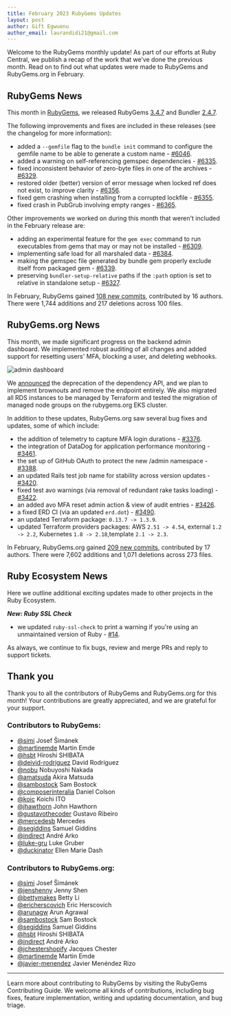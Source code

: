 ```yaml
---
title: February 2023 RubyGems Updates
layout: post
author: Gift Egwuenu
author_email: laurandidi21@gmail.com
---
```


Welcome to the RubyGems monthly update! As part of our efforts at Ruby Central, we publish a recap of the work that we’ve done the previous month. Read on to find out what updates were made to RubyGems and RubyGems.org in February.

## RubyGems News

This month in [RubyGems](https://github.com/rubygems/rubygems), we released RubyGems [3.4.7](https://github.com/rubygems/rubygems/blob/master/CHANGELOG.md#347--2023-02-15) and Bundler [2.4.7](https://github.com/rubygems/rubygems/blob/master/bundler/CHANGELOG.md#247-february-15-2023).

The following improvements and fixes are included in these releases (see the changelog for more information):

- added a `--gemfile` flag to the `bundle init` command to configure the gemfile name to be able to generate a custom name - [#6046](https://github.com/rubygems/rubygems/pull/6046).
- added a warning on self-referencing gemspec dependencies - [#6335](https://github.com/rubygems/rubygems/pull/6335).
- fixed inconsistent behavior of zero-byte files in one of the archives - [#6329](https://github.com/rubygems/rubygems/pull/6329). 
- restored older (better) version of error message when locked ref does not exist, to improve clarity - [#6356](https://github.com/rubygems/rubygems/pull/6356).
- fixed gem crashing when installing from a corrupted lockfile - [#6355](https://github.com/rubygems/rubygems/pull/6355).
- fixed crash in PubGrub involving empty ranges - [#6365](https://github.com/rubygems/rubygems/pull/6365).

Other improvements we worked on during this month that weren't included in the February release are:

- adding an experimental feature for the `gem exec` command to run executables from gems that may or may not be installed - [#6309](https://github.com/rubygems/rubygems/pull/6309).
- implementing safe load for all marshaled data - [#6384](https://github.com/rubygems/rubygems/pull/6384).
- making the gemspec file generated by bundle gem properly exclude itself from packaged gem - [#6339](https://github.com/rubygems/rubygems/pull/6339).
- preserving `bundler-setup-relative` paths if the `:path` option is set to relative in standalone setup - [#6327](https://github.com/rubygems/rubygems/pull/6327).

In February, RubyGems gained [108 new commits](https://github.com/rubygems/rubygems/compare/master@%7B2023-02-01%7D...master@%7B2023-02-28%7D), contributed by 16 authors. There were 1,744 additions and 217 deletions across 100 files.

## RubyGems.org News

This month, we made significant progress on the backend admin dashboard. We implemented robust auditing of all changes and added support for resetting users' MFA, blocking a user, and deleting webhooks. 

![admin dashboard](https://res.cloudinary.com/lauragift/image/upload/w_650,h_400/v1678564247/admin_ys7u5k.png)

We [announced](https://blog.rubygems.org/2023/02/22/dependency-api-deprecation.html) the deprecation of the dependency API, and we plan to implement brownouts and remove the endpoint entirely. We also migrated all RDS instances to be managed by Terraform and tested the migration of managed node groups on the rubygems.org EKS cluster.

In addition to these updates, RubyGems.org saw several bug fixes and updates, some of which include:

- the addition of telemetry to capture MFA login durations - [#3376](https://github.com/rubygems/rubygems.org/pull/3376).
- the integration of DataDog for application performance monitoring - [#3461](https://github.com/rubygems/rubygems.org/pull/3461).
- the set up of GitHub OAuth to protect the new /admin namespace - [#3388](https://github.com/rubygems/rubygems.org/pull/3388).
- an updated Rails test job name for stability across version updates - [#3420](https://github.com/rubygems/rubygems.org/pull/3420).
- fixed test avo warnings (via removal of redundant rake tasks loading) - [#3422](https://github.com/rubygems/rubygems.org/pull/3422).
- an added avo MFA reset admin action & view of audit entries - [#3426](https://github.com/rubygems/rubygems.org/pull/3426).
- a fixed ERD CI (via an updated `erd.dot`) - [#3490](https://github.com/rubygems/rubygems.org/pull/3490).
- an updated Terraform package: `0.13.7 -> 1.3.9`.
- updated Terraform providers packages: AWS `2.51 -> 4.54`, external `1.2 -> 2.2`, Kubernetes `1.8 -> 2.18`,template `2.1 -> 2.3`.

In February, RubyGems.org gained [209 new commits](https://github.com/rubygems/rubygems.org/compare/master@%7B2023-02-01%7D...master@%7B2023-02-28%7D), contributed by 17 authors. There were 7,602 additions and 1,071 deletions across 273 files.

## Ruby Ecosystem News 

Here we outline additional exciting updates made to other projects in the Ruby Ecosystem.

***New: Ruby SSL Check*** 

- we updated `ruby-ssl-check` to print a warning if you're using an unmaintained version of Ruby - [#14](https://github.com/rubygems/ruby-ssl-check/pull/14).

As always, we continue to fix bugs, review and merge PRs and reply to support tickets.

## Thank you

Thank you to all the contributors of RubyGems and RubyGems.org for this month! Your contributions are greatly appreciated, and we are grateful for your support.

### Contributors to RubyGems:

- [@simi](https://github.com/simi) Josef Šimánek
- [@martinemde](https://github.com/martinemde) Martin Emde
- [@hsbt](https://github.com/hsbt) Hiroshi SHIBATA
- [@deivid-rodriguez](https://github.com/deivid-rodriguez) David Rodríguez
- [@nobu](https://github.com/nobu) Nobuyoshi Nakada
- [@amatsuda](https://github.com/amatsuda) Akira Matsuda
- [@sambostock](https://github.com/sambostock) Sam Bostock
- [@composerinteralia](https://github.com/composerinteralia) Daniel Colson
- [@koic](https://github.com/koic) Koichi ITO
- [@jhawthorn](https://github.com/jhawthorn) John Hawthorn
- [@gustavothecoder](https://github.com/gustavothecoder) Gustavo Ribeiro
- [@mercedesb](https://github.com/mercedesb) Mercedes
- [@segiddins](https://github.com/segiddins) Samuel Giddins
- [@indirect](https://github.com/indirect) André Arko
- [@luke-gru](https://github.com/luke-gru) Luke Gruber
- [@duckinator](https://github.com/duckinator) Ellen Marie Dash

### Contributors to RubyGems.org:

- [@simi](https://github.com/simi) Josef Šimánek
- [@jenshenny](https://github.com/jenshenny) Jenny Shen
- [@bettymakes](https://github.com/bettymakes) Betty Li
- [@ericherscovich](https://github.com/ericherscovich) Eric Herscovich
- [@arunagw](https://github.com/arunagw) Arun Agrawal
- [@sambostock](https://github.com/sambostock) Sam Bostock
- [@segiddins](https://github.com/segiddins) Samuel Giddins
- [@hsbt](https://github.com/hsbt) Hiroshi SHIBATA
- [@indirect](https://github.com/indirect) André Arko
- [@jchestershopify](https://github.com/jchestershopify) Jacques Chester
- [@martinemde](https://github.com/martinemde) Martin Emde
- [@javier-menendez](https://github.com/javier-menendez) Javier Menéndez Rizo

---
Learn more about contributing to RubyGems by visiting the RubyGems Contributing Guide. We welcome all kinds of contributions, including bug fixes, feature implementation, writing and updating documentation, and bug triage.
